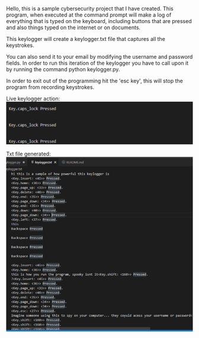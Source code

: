 Hello, this is a sample cybersecurity project that I have created. This program, when executed at the command prompt will make a log of everything that is typed on the keyboard, including buttons that are pressed and also things typed on the internet or on documents.

This keylogger will create a keylogger.txt file that captures all the keystrokes.

You can also send it to your email by modifying the username and password fields. In order to run this iteration of the keylogger you have to call upon it by running the command python keylogger.py. 

In order to exit out of the programming hit the 'esc key', this will stop the program from recording keystrokes.

Live keylogger action:
<img src='https://github.com/Ybrahm22/Keylogger/blob/main/Keylogger%20exhibition.gif' title='Keylogger in VSCode' width='' alt='Keylogger in VSCode' />



Txt file generated:
<img src='https://github.com/Ybrahm22/Keylogger/blob/main/Createdtxtfile.gif' title='Generated txt file' width='' alt='Generated txt file' />

